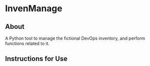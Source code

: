 # InvenManage

## About

A Python tool to manage the fictional DevOps inventory, and perform functions related to it.

## Instructions for Use
